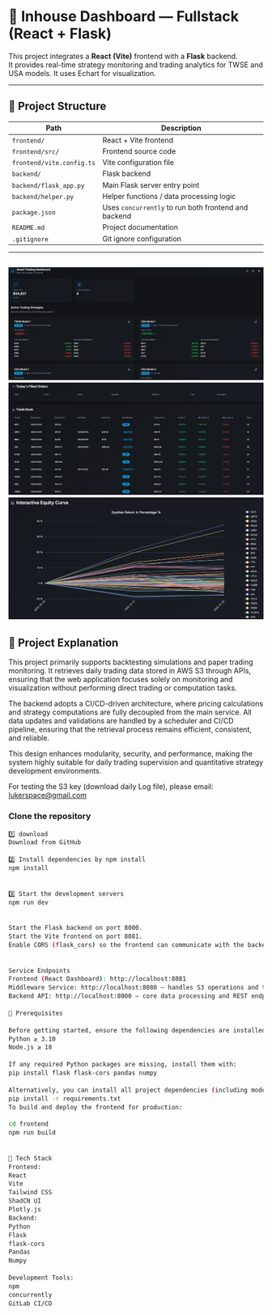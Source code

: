 # 🧠 Inhouse Dashboard — Fullstack (React + Flask)

This project integrates a **React (Vite)** frontend with a **Flask** backend.  
It provides real-time strategy monitoring and trading analytics for TWSE and USA models.
It uses Echart for visualization.

---

## 📁 Project Structure

| Path                          | Description                                         |
|-------------------------------|-----------------------------------------------------|
| `frontend/`                   | React + Vite frontend                              |
| `frontend/src/`               | Frontend source code                               |
| `frontend/vite.config.ts`     | Vite configuration file                            |
| `backend/`                    | Flask backend                                      |
| `backend/flask_app.py`        | Main Flask server entry point                      |
| `backend/helper.py`          | Helper functions / data processing logic           |
| `package.json`               | Uses `concurrently` to run both frontend and backend |
| `README.md`                  | Project documentation                              |
| `.gitignore`                 | Git ignore configuration                           |

---



![Dashboard Preview](./png/png1.png)
![Dashboard Preview](./png/png2.png)
![Dashboard Preview](./png/png3.png)
---

## 🚀 Project Explanation
This project primarily supports backtesting simulations and paper trading monitoring.
It retrieves daily trading data stored in AWS S3 through APIs, ensuring that the web application focuses solely on monitoring and visualization without performing direct trading or computation tasks.

The backend adopts a CI/CD-driven architecture, where pricing calculations and strategy computations are fully decoupled from the main service.
All data updates and validations are handled by a scheduler and CI/CD pipeline, ensuring that the retrieval process remains efficient, consistent, and reliable.

This design enhances modularity, security, and performance, making the system highly suitable for daily trading supervision and quantitative strategy development environments.

For testing the S3 key (download daily Log file), please email: lukerspace@gmail.com 

### Clone the repository




```bash
1️⃣ download
Download from GitHub

2️⃣ Install dependencies by npm install
npm install


3️⃣ Start the development servers
npm run dev


Start the Flask backend on port 8000.
Start the Vite frontend on port 8081.
Enable CORS (flask_cors) so the frontend can communicate with the backend seamlessly.


Service Endpoints
Frontend (React Dashboard): http://localhost:8081
Middleware Service: http://localhost:8080 — handles S3 operations and triggers data reloads
Backend API: http://localhost:8000 — core data processing and REST endpoints

📝 Prerequisites

Before getting started, ensure the following dependencies are installed on your system:
Python ≥ 3.10
Node.js ≥ 18

If any required Python packages are missing, install them with:
pip install flask flask-cors pandas numpy

Alternatively, you can install all project dependencies (including model-related packages) using:
pip install -r requirements.txt
To build and deploy the frontend for production:

cd frontend
npm run build


🧰 Tech Stack
Frontend:
React
Vite
Tailwind CSS
ShadCN UI
Plotly.js
Backend:
Python
Flask
flask-cors
Pandas
Numpy

Development Tools:
npm
concurrently
GitLab CI/CD


